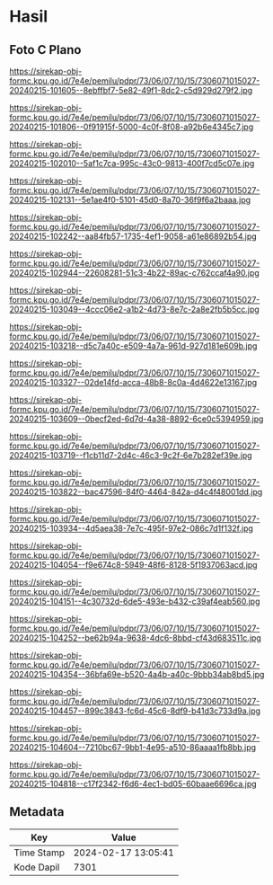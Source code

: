 # Hasil

## Foto C Plano

https://sirekap-obj-formc.kpu.go.id/7e4e/pemilu/pdpr/73/06/07/10/15/7306071015027-20240215-101605--8ebffbf7-5e82-49f1-8dc2-c5d929d279f2.jpg

https://sirekap-obj-formc.kpu.go.id/7e4e/pemilu/pdpr/73/06/07/10/15/7306071015027-20240215-101806--0f91915f-5000-4c0f-8f08-a92b6e4345c7.jpg

https://sirekap-obj-formc.kpu.go.id/7e4e/pemilu/pdpr/73/06/07/10/15/7306071015027-20240215-102010--5af1c7ca-995c-43c0-9813-400f7cd5c07e.jpg

https://sirekap-obj-formc.kpu.go.id/7e4e/pemilu/pdpr/73/06/07/10/15/7306071015027-20240215-102131--5e1ae4f0-5101-45d0-8a70-36f9f6a2baaa.jpg

https://sirekap-obj-formc.kpu.go.id/7e4e/pemilu/pdpr/73/06/07/10/15/7306071015027-20240215-102242--aa84fb57-1735-4ef1-9058-a61e86892b54.jpg

https://sirekap-obj-formc.kpu.go.id/7e4e/pemilu/pdpr/73/06/07/10/15/7306071015027-20240215-102944--22608281-51c3-4b22-89ac-c762ccaf4a90.jpg

https://sirekap-obj-formc.kpu.go.id/7e4e/pemilu/pdpr/73/06/07/10/15/7306071015027-20240215-103049--4ccc06e2-a1b2-4d73-8e7c-2a8e2fb5b5cc.jpg

https://sirekap-obj-formc.kpu.go.id/7e4e/pemilu/pdpr/73/06/07/10/15/7306071015027-20240215-103218--d5c7a40c-e509-4a7a-961d-927d181e609b.jpg

https://sirekap-obj-formc.kpu.go.id/7e4e/pemilu/pdpr/73/06/07/10/15/7306071015027-20240215-103327--02de14fd-acca-48b8-8c0a-4d4622e13167.jpg

https://sirekap-obj-formc.kpu.go.id/7e4e/pemilu/pdpr/73/06/07/10/15/7306071015027-20240215-103609--0becf2ed-6d7d-4a38-8892-6ce0c5394959.jpg

https://sirekap-obj-formc.kpu.go.id/7e4e/pemilu/pdpr/73/06/07/10/15/7306071015027-20240215-103719--f1cb11d7-2d4c-46c3-9c2f-6e7b282ef39e.jpg

https://sirekap-obj-formc.kpu.go.id/7e4e/pemilu/pdpr/73/06/07/10/15/7306071015027-20240215-103822--bac47596-84f0-4464-842a-d4c4f48001dd.jpg

https://sirekap-obj-formc.kpu.go.id/7e4e/pemilu/pdpr/73/06/07/10/15/7306071015027-20240215-103934--4d5aea38-7e7c-495f-97e2-086c7d1f132f.jpg

https://sirekap-obj-formc.kpu.go.id/7e4e/pemilu/pdpr/73/06/07/10/15/7306071015027-20240215-104054--f9e674c8-5949-48f6-8128-5f1937063acd.jpg

https://sirekap-obj-formc.kpu.go.id/7e4e/pemilu/pdpr/73/06/07/10/15/7306071015027-20240215-104151--4c30732d-6de5-493e-b432-c39af4eab560.jpg

https://sirekap-obj-formc.kpu.go.id/7e4e/pemilu/pdpr/73/06/07/10/15/7306071015027-20240215-104252--be62b94a-9638-4dc6-8bbd-cf43d683511c.jpg

https://sirekap-obj-formc.kpu.go.id/7e4e/pemilu/pdpr/73/06/07/10/15/7306071015027-20240215-104354--36bfa69e-b520-4a4b-a40c-9bbb34ab8bd5.jpg

https://sirekap-obj-formc.kpu.go.id/7e4e/pemilu/pdpr/73/06/07/10/15/7306071015027-20240215-104457--899c3843-fc6d-45c6-8df9-b41d3c733d9a.jpg

https://sirekap-obj-formc.kpu.go.id/7e4e/pemilu/pdpr/73/06/07/10/15/7306071015027-20240215-104604--7210bc67-9bb1-4e95-a510-86aaaa1fb8bb.jpg

https://sirekap-obj-formc.kpu.go.id/7e4e/pemilu/pdpr/73/06/07/10/15/7306071015027-20240215-104818--c17f2342-f6d6-4ec1-bd05-60baae6696ca.jpg


## Metadata

| Key        | Value               |
| ---------- | ------------------- |
| Time Stamp | 2024-02-17 13:05:41 |
| Kode Dapil | 7301                |



